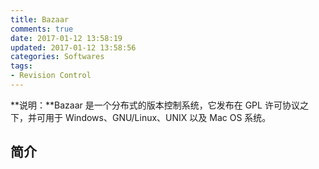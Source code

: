 ```yaml
---
title: Bazaar
comments: true
date: 2017-01-12 13:58:19
updated: 2017-01-12 13:58:56
categories: Softwares
tags:
- Revision Control
---
```


**说明：**Bazaar 是一个分布式的版本控制系统，它发布在 GPL 许可协议之下，并可用于 Windows、GNU/Linux、UNIX 以及 Mac OS 系统。
<!-- more -->

## 简介
